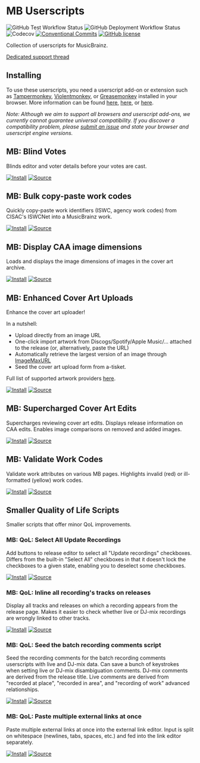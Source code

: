 # MB Userscripts
![GitHub Test Workflow Status](https://img.shields.io/github/workflow/status/ROpdebee/mb-userscripts/nightly%20tests?label=tests)
![GitHub Deployment Workflow Status](https://img.shields.io/github/workflow/status/ROpdebee/mb-userscripts/deploy?label=deployment)
![Codecov](https://img.shields.io/codecov/c/gh/ROpdebee/mb-userscripts)
[![Conventional Commits](https://img.shields.io/badge/Conventional%20Commits-1.0.0-yellow.svg)](https://conventionalcommits.org)
[![GitHub license](https://img.shields.io/github/license/ROpdebee/mb-userscripts)](https://github.com/ROpdebee/mb-userscripts/blob/main/LICENSE)

Collection of userscripts for MusicBrainz.

[Dedicated support thread](https://community.metabrainz.org/t/ropdebees-userscripts-support-thread/551947)

## Installing

To use these userscripts, you need a userscript add-on or extension such as [Tampermonkey](https://www.tampermonkey.net/), [Violentmonkey](https://violentmonkey.github.io/), or [Greasemonkey](https://addons.mozilla.org/en-GB/firefox/addon/greasemonkey/) installed in your browser. More information can be found [here](https://stackapps.com/tags/script/info), [here](https://openuserjs.org/about/Userscript-Beginners-HOWTO), or [here](https://userscripts-mirror.org/about/installing.html).

_Note: Although we aim to support all browsers and userscript add-ons, we currently cannot guarantee universal compatibility. If you discover a compatibility problem, please [submit an issue](https://github.com/ROpdebee/mb-userscripts/issues/new) and state your browser and userscript engine versions._

## MB: Blind Votes

Blinds editor and voter details before your votes are cast.

[![Install](https://img.shields.io/badge/install-2021.3.30-informational?style=for-the-badge&logo=tampermonkey)](mb_blind_votes.user.js?raw=1)
[![Source](https://img.shields.io/badge/source-grey?style=for-the-badge&logo=github)](mb_blind_votes.user.js)

## MB: Bulk copy-paste work codes

Quickly copy-paste work identifiers (ISWC, agency work codes) from CISAC's ISWCNet into a MusicBrainz work.

[![Install](https://img.shields.io/badge/install-2021.10.20-informational?style=for-the-badge&logo=tampermonkey)](mb_bulk_copy_work_codes.user.js?raw=1)
[![Source](https://img.shields.io/badge/source-grey?style=for-the-badge&logo=github)](mb_bulk_copy_work_codes.user.js)

## MB: Display CAA image dimensions

Loads and displays the image dimensions of images in the cover art archive.

[![Install](https://img.shields.io/badge/install-2021.9.25-informational?style=for-the-badge&logo=tampermonkey)](mb_caa_dimensions.user.js?raw=1)
[![Source](https://img.shields.io/badge/source-grey?style=for-the-badge&logo=github)](mb_caa_dimensions.user.js)

## MB: Enhanced Cover Art Uploads

Enhance the cover art uploader!

In a nutshell:

* Upload directly from an image URL
* One-click import artwork from Discogs/Spotify/Apple Music/... attached to the release (or, alternatively, paste the URL)
* Automatically retrieve the largest version of an image through [ImageMaxURL](https://github.com/qsniyg/maxurl)
* Seed the cover art upload form from a-tisket.

Full list of supported artwork providers [here](src/mb_enhanced_cover_art_uploads/docs/supported_providers.md).

[![Install](https://img.shields.io/badge/dynamic/json?label=install&query=%24.version&url=https%3A%2F%2Fraw.githubusercontent.com%2FROpdebee%2Fmb-userscripts%2Fdist%2Fmb_enhanced_cover_art_uploads.metadata.json&logo=tampermonkey&style=for-the-badge&color=informational)](https://raw.github.com/ROpdebee/mb-userscripts/dist/mb_enhanced_cover_art_uploads.user.js)
[![Source](https://img.shields.io/badge/source-grey?style=for-the-badge&logo=github)](src/mb_enhanced_cover_art_uploads)

## MB: Supercharged Cover Art Edits

Supercharges reviewing cover art edits. Displays release information on CAA edits. Enables image comparisons on removed and added images.

[![Install](https://img.shields.io/badge/install-2021.10.21-informational?style=for-the-badge&logo=tampermonkey)](mb_supercharged_caa_edits.user.js?raw=1)
[![Source](https://img.shields.io/badge/source-grey?style=for-the-badge&logo=github)](mb_supercharged_caa_edits.user.js)

## MB: Validate Work Codes

Validate work attributes on various MB pages. Highlights invalid (red) or ill-formatted (yellow) work codes.

[![Install](https://img.shields.io/badge/install-2021.5.27-informational?style=for-the-badge&logo=tampermonkey)](mb_validate_work_codes.user.js?raw=1)
[![Source](https://img.shields.io/badge/source-grey?style=for-the-badge&logo=github)](mb_validate_work_codes.user.js)

## Smaller Quality of Life Scripts
Smaller scripts that offer minor QoL improvements.

### MB: QoL: Select All Update Recordings
Add buttons to release editor to select all "Update recordings" checkboxes. Differs from the built-in "Select All" checkboxes in that it doesn't lock the checkboxes to a given state, enabling you to deselect some checkboxes.

[![Install](https://img.shields.io/badge/install-2021.5.22-informational?style=for-the-badge&logo=tampermonkey)](mb_qol_select_all_update_recordings.user.js?raw=1)
[![Source](https://img.shields.io/badge/source-grey?style=for-the-badge&logo=github)](mb_qol_select_all_update_recordings.user.js)

### MB: QoL: Inline all recording's tracks on releases
Display all tracks and releases on which a recording appears from the release page. Makes it easier to check whether live or DJ-mix recordings are wrongly linked to other tracks.

[![Install](https://img.shields.io/badge/install-2021.5.23-informational?style=for-the-badge&logo=tampermonkey)](mb_qol_inline_recording_tracks.user.js?raw=1)
[![Source](https://img.shields.io/badge/source-grey?style=for-the-badge&logo=github)](mb_qol_inline_recording_tracks.user.js)

### MB: QoL: Seed the batch recording comments script
Seed the recording comments for the batch recording comments userscripts with live and DJ-mix data. Can save a bunch of keystrokes when setting live or DJ-mix disambiguation comments. DJ-mix comments are derived from the release title. Live comments are derived from "recorded at place", "recorded in area", and "recording of work" advanced relationships.

[![Install](https://img.shields.io/badge/install-2021.6.7-informational?style=for-the-badge&logo=tampermonkey)](mb_qol_seed_recording_disambiguation.user.js?raw=1)
[![Source](https://img.shields.io/badge/source-grey?style=for-the-badge&logo=github)](mb_qol_seed_recording_disambiguation.user.js)

### MB: QoL: Paste multiple external links at once
Paste multiple external links at once into the external link editor. Input is split on whitespace (newlines, tabs, spaces, etc.) and fed into the link editor separately.

[![Install](https://img.shields.io/badge/install-2021.9.19-informational?style=for-the-badge&logo=tampermonkey)](mb_multi_external_links.user.js?raw=1)
[![Source](https://img.shields.io/badge/source-grey?style=for-the-badge&logo=github)](mb_multi_external_links.user.js)
